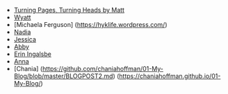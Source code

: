 * [Turning Pages, Turning Heads by Matt](https://turningpagesturningheads.wordpress.com/)
* [Wyatt](https://github.com/wdeaton/Gmos-Blog/blob/master/README.md)
* [Michaela Ferguson] (https://hyklife.wordpress.com/)
* [Nadia](https://nadiaprinerobson.github.io/AccuracyinAgriculture/)
* [Jessica](https://dairygal.wordpress.com)
* [Abby](https://abbynormalinvestigations.wordpress.com/)
* [Erin Ingalsbe](https://ronimalonifloatsyourgoat.wordpress.com/)
* [Anna](https://whippoorwillhill479610187.wordpress.com/) 
* [Chania] (https://github.com/chaniahoffman/01-My-Blog/blob/master/BLOGPOST2.md)  (https://chaniahoffman.github.io/01-My-Blog/)
